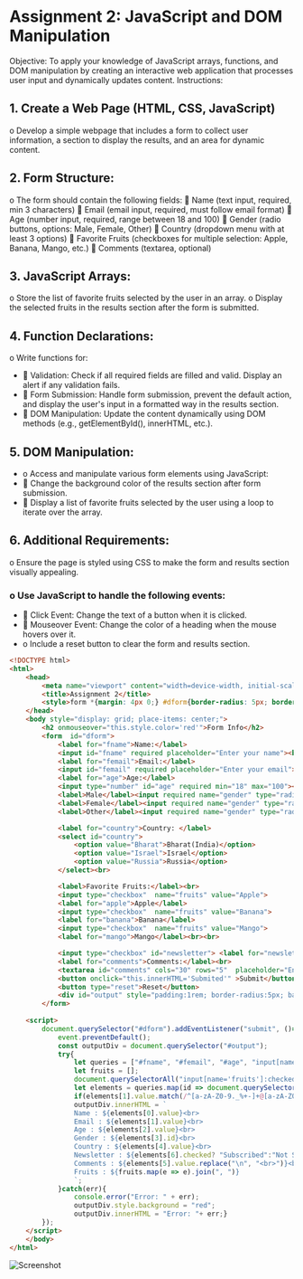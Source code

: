 # Assignment 2: JavaScript and DOM Manipulation
Objective:
To apply your knowledge of JavaScript arrays, functions, and DOM manipulation by creating an interactive web application that processes user input and dynamically updates content.
Instructions:
## 1.	Create a Web Page (HTML, CSS, JavaScript)
o	Develop a simple webpage that includes a form to collect user information, a section to display the results, and an area for dynamic content.
## 2.	Form Structure:
o	The form should contain the following fields:
	Name (text input, required, min 3 characters)
	Email (email input, required, must follow email format)
	Age (number input, required, range between 18 and 100)
	Gender (radio buttons, options: Male, Female, Other)
	Country (dropdown menu with at least 3 options)
	Favorite Fruits (checkboxes for multiple selection: Apple, Banana, Mango, etc.)
	Comments (textarea, optional)
## 3.	JavaScript Arrays:
o	Store the list of favorite fruits selected by the user in an array.
o	Display the selected fruits in the results section after the form is submitted.
## 4.	Function Declarations:
o	Write functions for:
- 	Validation: Check if all required fields are filled and valid. Display an alert if any validation fails.
- 	Form Submission: Handle form submission, prevent the default action, and display the user's input in a formatted way in the results section.
- 	DOM Manipulation: Update the content dynamically using DOM methods (e.g., getElementById(), innerHTML, etc.).
## 5.	DOM Manipulation:
- o	Access and manipulate various form elements using JavaScript:
- 	Change the background color of the results section after form submission.
- 	Display a list of favorite fruits selected by the user using a loop to iterate over the array.
## 6.	Additional Requirements:
o	Ensure the page is styled using CSS to make the form and results section visually appealing.
### o	Use JavaScript to handle the following events:
- 	Click Event: Change the text of a button when it is clicked.
- 	Mouseover Event: Change the color of a heading when the mouse hovers over it.
- o	Include a reset button to clear the form and results section.

```html
<!DOCTYPE html>
<html>
    <head>
        <meta name="viewport" content="width=device-width, initial-scale=1.0">
        <title>Assignment 2</title>
        <style>form *{margin: 4px 0;} #dform{border-radius: 5px; border: solid 1px gray; padding: 1rem;}</style>
    </head>
    <body style="display: grid; place-items: center;">
        <h2 onmouseover="this.style.color='red'">Form Info</h2>
        <form  id="dform">
            <label for="fname">Name:</label>
            <input id="fname" required placeholder="Enter your name"><br>
            <label for="femail">Email:</label>
            <input id="femail" required placeholder="Enter your email"><br>
            <label for="age">Age:</label>
            <input type="number" id="age" required min="18" max="100"><br>
            <label>Male</label><input required name="gender" type="radio" id="male">
            <label>Female</label><input required name="gender" type="radio" id="female">
            <label>Other</label><input required name="gender" type="radio" id="other"><br>

            <label for="country">Country: </label>
            <select id="country">
                <option value="Bharat">Bharat(India)</option>
                <option value="Israel">Israel</option>
                <option value="Russia">Russia</option>
            </select><br>

            <label>Favorite Fruits:</label><br>
            <input type="checkbox"  name="fruits" value="Apple">
            <label for="apple">Apple</label>
            <input type="checkbox"  name="fruits" value="Banana">
            <label for="banana">Banana</label>
            <input type="checkbox"  name="fruits" value="Mango">
            <label for="mango">Mango</label><br><br>

            <input type="checkbox" id="newsletter"> <label for="newsletter">Subscribe to newsletter</label><br>
            <label for="comments">Comments:</label><br>
            <textarea id="comments" cols="30" rows="5"  placeholder="Enter your comment"></textarea><br>
            <button onclick="this.innerHTML='Submited'" >Submit</button>
            <button type="reset">Reset</button>
            <div id="output" style="padding:1rem; border-radius:5px; background:#e0dfdf;"></div>
        </form>
        
    <script>
        document.querySelector("#dform").addEventListener("submit", ()=>{
            event.preventDefault();
            const outputDiv = document.querySelector("#output");
            try{
                let queries = ["#fname", "#femail", "#age", "input[name='gender']:checked", "#country", "#comments", "#newsletter"];
                let fruits = [];
                document.querySelectorAll("input[name='fruits']:checked").forEach(e => fruits.push(e.value));
                let elements = queries.map(id => document.querySelector(id));
                if(elements[1].value.match(/^[a-zA-Z0-9._%+-]+@[a-zA-Z0-9.-]+\.[a-zA-Z]{2,}$/) == null) alert("Invalid Email");
                outputDiv.innerHTML = `
                Name : ${elements[0].value}<br>
                Email : ${elements[1].value}<br>
                Age : ${elements[2].value}<br>
                Gender : ${elements[3].id}<br>
                Country : ${elements[4].value}<br>
                Newsletter : ${elements[6].checked? "Subscribed":"Not Subscribed"}<br>
                Comments : ${elements[5].value.replace("\n", "<br>")}<br>
                Fruits : ${fruits.map(e => e).join(", ")}
                `;
            }catch(err){
                console.error("Error: " + err);
                outputDiv.style.background = "red";
                outputDiv.innerHTML = "Error: "+ err;}
        });
    </script>
    </body>
</html>
```



![Screenshot](https://github.com/user-attachments/assets/bde89f8d-ec62-4d70-ad47-4d7569869a52)

